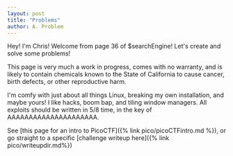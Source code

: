 ```yaml
---
layout: post
title: "Problems"
author: A. Problem
---
```


Hey! I'm Chris!
Welcome from page 36 of $searchEngine! Let's create and solve some problems!

This page is very much a work in progress, comes with no warranty, and is likely to contain chemicals known to the State of California to cause cancer, birth defects, or other reproductive harm.

I'm comfy with just about all things Linux, breaking my own installation, and maybe yours! I like hacks, boom bap, and tiling window managers.
All exploits should be written in 5/8 time, in the key of AAAAAAAAAAAAAAAAAAAAA.

See [this page for an intro to PicoCTF]({% link pico/picoCTFintro.md %}), or go straight to a specific [challenge writeup here]({% link pico/writeupdir.md%})
